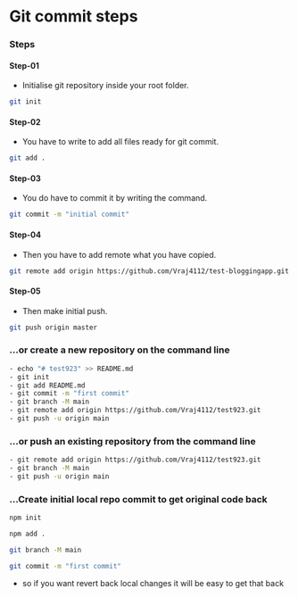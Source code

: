 # Git commit steps

### Steps
#### Step-01 
- Initialise git repository inside your root folder.
```bash
git init
```
#### Step-02
- You have to write to add all files ready for git commit.
```bash
git add .
```
#### Step-03
- You do have to commit it by writing the command.
```bash
git commit -m "initial commit"
```
#### Step-04
- Then you have to add remote what you have copied.
```bash
git remote add origin https://github.com/Vraj4112/test-bloggingapp.git
```
#### Step-05
- Then make initial push.
```bash
git push origin master
```

### …or create a new repository on the command line
```bash
- echo "# test923" >> README.md
- git init
- git add README.md
- git commit -m "first commit"
- git branch -M main
- git remote add origin https://github.com/Vraj4112/test923.git
- git push -u origin main
```

### …or push an existing repository from the command line
```bash
- git remote add origin https://github.com/Vraj4112/test923.git
- git branch -M main
- git push -u origin main
```
### …Create initial local repo commit to get original code back
```bash
npm init
```
```bash
npm add .
```
```bash
git branch -M main
```
```bash
git commit -m "first commit"
```
- so if you want revert back local changes it will be easy to get that back
